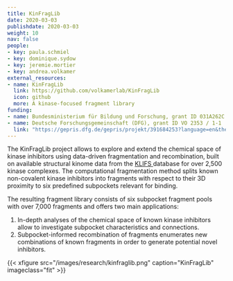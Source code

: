 ```yaml
---
title: KinFragLib
date: 2020-03-03
publishdate: 2020-03-03
weight: 10
nav: false
people:
- key: paula.schmiel
- key: dominique.sydow
- key: jeremie.mortier
- key: andrea.volkamer
external_resources:
- name: KinFragLib
  link: https://github.com/volkamerlab/KinFragLib
  icon: github
  more: A kinase-focused fragment library
funding:
- name: Bundesministerium für Bildung und Forschung, grant ID 031A262C
- name: Deutsche Forschungsgemeinschaft (DFG), grant ID VO 2353 / 1-1
  link: "https://gepris.dfg.de/gepris/projekt/391684253?language=en&the="
---
```


The KinFragLib project allows to explore and extend the chemical space of kinase inhibitors using
data-driven fragmentation and recombination, built on available structural kinome data from the <a href="https://klifs.vu-compmedchem.nl/" target="_blank" class="external">KLIFS </a> database
for over 2,500 kinase complexes. The computational fragmentation method splits known non-covalent
kinase inhibitors into fragments with respect to their 3D proximity to six predefined subpockets relevant for binding.

<!--more-->

The resulting fragment library consists of six subpocket fragment pools with over 7,000 fragments and
offers two main applications: 
1. In-depth analyses of the chemical space of known kinase inhibitors allow to investigate
subpocket characteristics and connections.
2. Subpocket-informed recombination of fragments enumerates new combinations of known fragments
in order to generate potential novel inhibitors.


{{< xfigure src="/images/research/kinfraglib.png" caption="KinFragLib" imageclass="fit" >}}